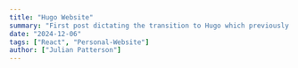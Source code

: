 ```yaml
---
title: "Hugo Website"
summary: "First post dictating the transition to Hugo which previously replaced a custom react website"
date: "2024-12-06"
tags: ["React", "Personal-Website"]
author: ["Julian Patterson"]
---
```


